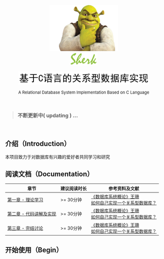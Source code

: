 
<div align="center">

<img width="220px" src="https://github.com/Lvsi-China/Sherk/raw/master/extra/image/logo/sherk.jpeg">

<br/>

<img width="90px" src="https://github.com/Lvsi-China/Sherk/raw/master/extra/image/logo/1.jpg">

</div>

<br/>

<div align="center">
<img height="40px" src="https://github.com/Lvsi-China/Sherk/raw/master/extra/image/logo/2.jpg">
<p><font size=2>A Relational Database System Implementation Based on C Language</font></p>
</div>

<br>

> ### 不断更新中( updating ) ...

<br>

## 介绍（Introduction）
本项目致力于对数据库有兴趣的爱好者共同学习和研究

## 阅读文档（Documentation）

章节 | 建议阅读时长 | 参考资料及文献
---|---|--
[第一章 - 理论学习](https://github.com/Lvsi-China/Sherk/raw/master/docs/README.section1.index.md) | >= 30分钟 |  [《数据库系统概论》王珊](https://www.zhihu.com/question/38870156)<br> [如何自己实现一个关系型数据库？](https://www.zhihu.com/question/38870156)
[第二章 - 代码讲解及实现](https://github.com/Lvsi-China/Sherk/raw/master/docs/README.section1.index.md) | >= 30分钟 |  [《数据库系统概论》王珊](https://www.zhihu.com/question/38870156)<br> [如何自己实现一个关系型数据库？](https://www.zhihu.com/question/38870156)
[第三章 - 完结讨论](https://github.com/Lvsi-China/Sherk/raw/master/docs/README.section1.index.md) | >= 30分钟 |  [《数据库系统概论》王珊](https://www.zhihu.com/question/38870156)<br> [如何自己实现一个关系型数据库？](https://www.zhihu.com/question/38870156)

## 开始使用（Begin）

